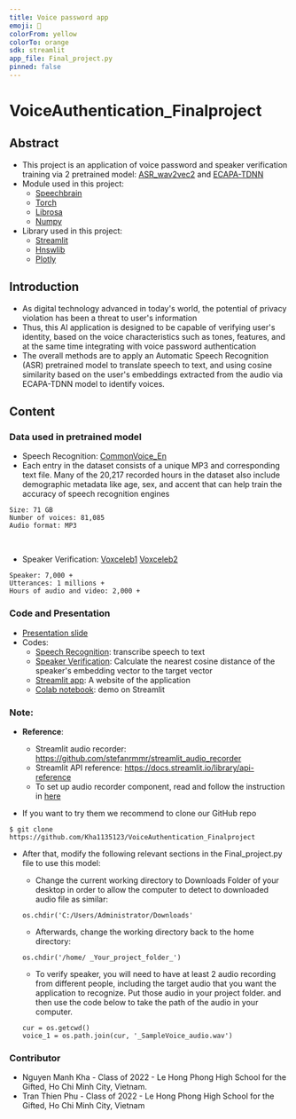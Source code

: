 ```yaml
---
title: Voice password app
emoji: 🤗
colorFrom: yellow
colorTo: orange
sdk: streamlit
app_file: Final_project.py
pinned: false
---
```


# VoiceAuthentication_Finalproject

## Abstract

- This project is an application of voice password and speaker verification training via 2 pretrained model: [ASR_wav2vec2](https://huggingface.co/speechbrain/asr-wav2vec2-commonvoice-en) and [ECAPA-TDNN](https://huggingface.co/speechbrain/spkrec-ecapa-voxceleb)
- Module used in this project: 
	- [Speechbrain](https://speechbrain.github.io/)
	- [Torch](https://pytorch.org/)
	- [Librosa](https://librosa.org/)
	- [Numpy](https://numpy.org/)
- Library used in this project:
    - [Streamlit](https://streamlit.io/)
    - [Hnswlib](https://github.com/nmslib/hnswlib)
    - [Plotly](https://plotly.com/python/)


## Introduction
- As digital technology advanced in today's world, the potential of privacy violation has been a threat to user's information
- Thus, this AI application is designed to be capable of verifying user's identity, based on the voice characteristics such as tones, features, and at the same time integrating with voice password authentication
- The overall methods are to apply an Automatic Speech Recognition (ASR) pretrained model to translate speech to text, and using cosine similarity based on the user's embeddings extracted from the audio via ECAPA-TDNN model to identify voices. 

## Content
### Data used in pretrained model
- Speech Recognition: [CommonVoice_En](https://commonvoice.mozilla.org/en/datasets)
- Each entry in the dataset consists of a unique MP3 and corresponding text file. Many of the 20,217 recorded hours in the dataset also include demographic metadata like age, sex, and accent that can help train the accuracy of speech recognition engines

```
Size: 71 GB
Number of voices: 81,085
Audio format: MP3
```
<br>

- Speaker Verification: [Voxceleb1](https://www.robots.ox.ac.uk/~vgg/data/voxceleb/vox1.html) [Voxceleb2](https://www.robots.ox.ac.uk/~vgg/data/voxceleb/vox2.html)

```
Speaker: 7,000 +
Utterances: 1 millions +
Hours of audio and video: 2,000 +
```

### Code and Presentation
- [Presentation slide](https://hackmd.io/@Kha/ry3VnpVK9#/)
- Codes: 
	- [Speech Recognition](https://github.com/Kha1135123/VoiceAuthentication_Finalproject/blob/master/Final_project.py): transcribe speech to text
	- [Speaker Verification](https://github.com/Kha1135123/VoiceAuthentication_Finalproject/blob/master/Final_project.py): Calculate the nearest cosine distance of the speaker's embedding vector to the target vector
	- [Streamlit app](https://share.streamlit.io/kha1135123/voiceauthentication_finalproject/Final_project.py): A website of the application
	- [Colab notebook](https://colab.research.google.com/drive/1uFdeMSDSDskEbmjGeldM1qVgpD6FsdFd?hl=vi&fbclid=IwAR0Wsj_-tFxCIA2lLQDjz1_5Lls0wGF2AkK7zoBca3ZzuEz7RpEY1M5zpoY#scrollTo=ouLK513yoYK1): demo on Streamlit
	
### Note: 
- **Reference**:

     - Streamlit audio recorder: https://github.com/stefanrmmr/streamlit_audio_recorder 
     - Streamlit API reference: https://docs.streamlit.io/library/api-reference
     - To set up audio recorder component, read and follow the instruction in [here](https://github.com/stefanrmmr/streamlit_audio_recorder#readme)  
- If you want to try them we recommend to clone our GitHub repo
```
$ git clone https://github.com/Kha1135123/VoiceAuthentication_Finalproject
```       
- After that, modify the following relevant sections in the Final_project.py file to use this model:

    - Change the current working directory to Downloads Folder of your desktop in order to allow the computer to detect to downloaded audio file as similar:
    ```
    os.chdir('C:/Users/Administrator/Downloads'
    ```
    - Afterwards, change the working directory back to the home directory:
    ```
    os.chdir('/home/ _Your_project_folder_')
    ```    
    - To verify speaker, you will need to have at least 2 audio recording from different people, including the target audio that you want the application to recognize. Put those audio in your project folder. and then use the code below to take the path of the audio in your computer.
    ```
    cur = os.getcwd()
    voice_1 = os.path.join(cur, '_SampleVoice_audio.wav')
    ```
### Contributor
- Nguyen Manh Kha - Class of 2022 - Le Hong Phong High School for the Gifted,
  Ho Chi Minh City, Vietnam.
- Tran Thien Phu - Class of 2022 - Le Hong Phong High School for the Gifted, Ho Chi Minh City, Vietnam

